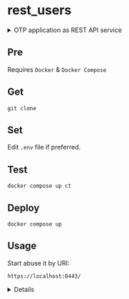 # rest_users

<details><summary>OTP application as REST API service</summary>
<p>
  
REST API сервис, предоставляющий функционал для:
- регистрации пользователя;
- авторизации пользователя;
- смены пароля пользователя;
- получения списка пользователей.

</p>
</details>

## Pre

Requires `Docker` & `Docker Compose`

## Get

`git clone`

## Set

Edit `.env` file if preferred.

## Test

`docker compose up ct`

## Deploy

`docker compose up`

## Usage

Start abuse it by URI:

`https://localhost:8443/`

<details>
<p>
  
  Метод `OPTIONS` возвращает описание ресурса.

  Регистрация / авторизация / изменение пароля возвращают новый токен.
  
  Изменение пароля / список пользователей доступен после аутентификации по токену.
  
  Если при регистрации не указано имя, будет использовано значение `Incognito`.
  
#### Регистрация пользователя:

> request
```
   POST /users
   Content-Type: application/json

    {
      "name": "string",
      "login": "string(max 100)",
      "password": "string"
    }
```
> response
```
  Content-Type: application/json
  Cache-Control: no-store
  
  {
    "token": "string",
    "token_expiration": "number(POSIX time)",
    "token_type": "Bearer"
  }
```
#### Авторизация пользователя:

> request
```
   POST /auth
   Content-Type: application/json

    {
      "login": "string",
      "password": "string"
    }
```
> response
```
  Content-Type: application/json
  Cache-Control: no-store
  
  {
    "token": "string",
    "token_expiration": "number(POSIX time)",
    "token_type": "Bearer"
  }
```
#### Изменение пароля:

> request
```
   PUT /users
   Authorization: Bearer <token>
   Content-Type: application/json

    {
      "login": "string",
      "password": "string",
      "newpassword": "string"
    }
```
> response
```
  Content-Type: application/json
  Cache-Control: no-store
  
  {
    "token": "string",
    "token_expiration": "number(POSIX time)",
    "token_type": "Bearer"
  }
```
#### Список пользователей:

> request
```
   GET /users
   Authorization: Bearer <token>
   Content-Type: application/json
```
> response
```
  Content-Type: application/json
  
  {
    "count": "number",
    "users": [
      {
        "id": "number",
        "name": "string"
      }
    ]
  }
```
  
</p>
</details>
